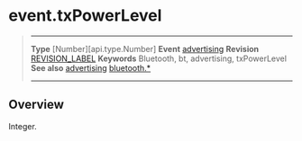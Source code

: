 # event.txPowerLevel

> --------------------- ------------------------------------------------------------------------------------------
> __Type__              [Number][api.type.Number]
> __Event__             [advertising](/plugin.bluetooth.event.advertising.md)
> __Revision__          [REVISION_LABEL](REVISION_URL)
> __Keywords__          Bluetooth, bt, advertising, txPowerLevel
> __See also__          [advertising](/plugin.bluetooth.event.advertising.md)
>						[bluetooth.*](/plugin.bluetooth.md)
> --------------------- ------------------------------------------------------------------------------------------

## Overview

Integer.